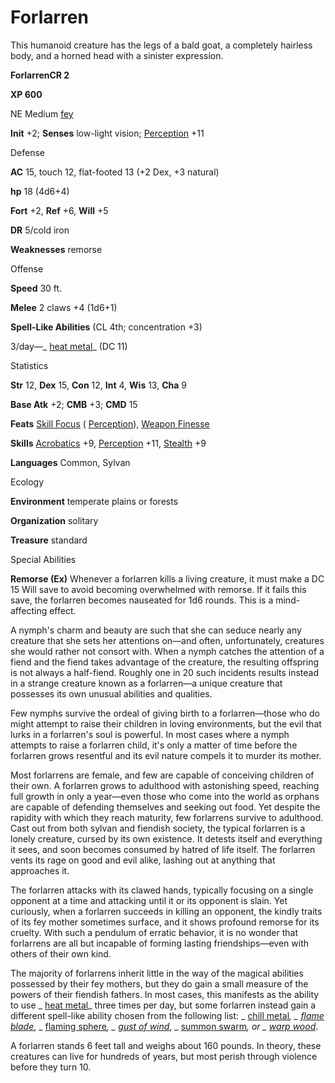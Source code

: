 # Forlarren

This humanoid creature has the legs of a bald goat, a completely hairless body, and a horned head with a sinister expression.

**ForlarrenCR 2**

**XP 600**

NE Medium [fey](monsters/creatureTypes.md#_fey)

**Init** +2; **Senses** low-light vision; [Perception](additionalMonsters/../skills/perception.md#_perception) +11

Defense

**AC** 15, touch 12, flat-footed 13 (+2 Dex, +3 natural)

**hp** 18 (4d6+4)

**Fort** +2, **Ref** +6, **Will** +5

**DR** 5/cold iron

**Weaknesses** remorse

Offense

**Speed** 30 ft.

**Melee** 2 claws +4 (1d6+1)

**Spell-Like Abilities** (CL 4th; concentration +3)

3/day—_ [heat metal](additionalMonsters/../spells/heatMetal.md#_heat-metal)_ (DC 11)

Statistics

**Str** 12, **Dex** 15, **Con** 12, **Int** 4, **Wis** 13, **Cha** 9

**Base Atk** +2; **CMB** +3; **CMD** 15

**Feats** [Skill Focus](additionalMonsters/../feats.md#_skill-focus) ( [Perception](additionalMonsters/../skills/perception.md#_perception)), [Weapon Finesse](additionalMonsters/../feats.md#_weapon-finesse)

**Skills** [Acrobatics](additionalMonsters/../skills/acrobatics.md#_acrobatics) +9, [Perception](additionalMonsters/../skills/perception.md#_perception) +11, [Stealth](additionalMonsters/../skills/stealth.md#_stealth) +9

**Languages** Common, Sylvan

Ecology

**Environment** temperate plains or forests

**Organization** solitary

**Treasure** standard

Special Abilities

**Remorse (Ex)** Whenever a forlarren kills a living creature, it must make a DC 15 Will save to avoid becoming overwhelmed with remorse. If it fails this save, the forlarren becomes nauseated for 1d6 rounds. This is a mind-affecting effect.

A nymph's charm and beauty are such that she can seduce nearly any creature that she sets her attentions on—and often, unfortunately, creatures she would rather not consort with. When a nymph catches the attention of a fiend and the fiend takes advantage of the creature, the resulting offspring is not always a half-fiend. Roughly one in 20 such incidents results instead in a strange creature known as a forlarren—a unique creature that possesses its own unusual abilities and qualities.

Few nymphs survive the ordeal of giving birth to a forlarren—those who do might attempt to raise their children in loving environments, but the evil that lurks in a forlarren's soul is powerful. In most cases where a nymph attempts to raise a forlarren child, it's only a matter of time before the forlarren grows resentful and its evil nature compels it to murder its mother.

Most forlarrens are female, and few are capable of conceiving children of their own. A forlarren grows to adulthood with astonishing speed, reaching full growth in only a year—even those who come into the world as orphans are capable of defending themselves and seeking out food. Yet despite the rapidity with which they reach maturity, few forlarrens survive to adulthood. Cast out from both sylvan and fiendish society, the typical forlarren is a lonely creature, cursed by its own existence. It detests itself and everything it sees, and soon becomes consumed by hatred of life itself. The forlarren vents its rage on good and evil alike, lashing out at anything that approaches it.

The forlarren attacks with its clawed hands, typically focusing on a single opponent at a time and attacking until it or its opponent is slain. Yet curiously, when a forlarren succeeds in killing an opponent, the kindly traits of its fey mother sometimes surface, and it shows profound remorse for its cruelty. With such a pendulum of erratic behavior, it is no wonder that forlarrens are all but incapable of forming lasting friendships—even with others of their own kind.

The majority of forlarrens inherit little in the way of the magical abilities possessed by their fey mothers, but they do gain a small measure of the powers of their fiendish fathers. In most cases, this manifests as the ability to use _ [heat metal](additionalMonsters/../spells/heatMetal.md#_heat-metal)_ three times per day, but some forlarren instead gain a different spell-like ability chosen from the following list: _ [chill metal](additionalMonsters/../spells/chillMetal.md#_chill-metal)_, _ [flame blade](additionalMonsters/../spells/flameBlade.md#_flame-blade)_, _ [flaming sphere](additionalMonsters/../spells/flamingSphere.md#_flaming-sphere)_, _ [gust of wind](additionalMonsters/../spells/gustOfWind.md#_gust-of-wind)_, _ [summon swarm](additionalMonsters/../spells/summonSwarm.md#_summon-swarm)_, or _ [warp wood](additionalMonsters/../spells/warpWood.md#_warp-wood)_.

A forlarren stands 6 feet tall and weighs about 160 pounds. In theory, these creatures can live for hundreds of years, but most perish through violence before they turn 10.

